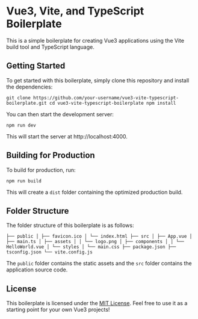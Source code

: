 # Vue3, Vite, and TypeScript Boilerplate

This is a simple boilerplate for creating Vue3 applications using the Vite build tool and TypeScript language.

## Getting Started

To get started with this boilerplate, simply clone this repository and install the dependencies:

`git clone https://github.com/your-username/vue3-vite-typescript-boilerplate.git
cd vue3-vite-typescript-boilerplate
npm install`

You can then start the development server:

`npm run dev`

This will start the server at http://localhost:4000.

## Building for Production

To build for production, run:

`npm run build`

This will create a `dist` folder containing the optimized production build.

## Folder Structure

The folder structure of this boilerplate is as follows:

`├── public
│ ├── favicon.ico
│ └── index.html
├── src
│ ├── App.vue
│ ├── main.ts
│ ├── assets
│ │ └── logo.png
│ ├── components
│ │ └── HelloWorld.vue
│ └── styles
│ └── main.css
├── package.json
├── tsconfig.json
└── vite.config.js`

The `public` folder contains the static assets and the `src` folder contains the application source code.

## License

This boilerplate is licensed under the [MIT License](LICENSE). Feel free to use it as a starting point for your own Vue3 projects!
